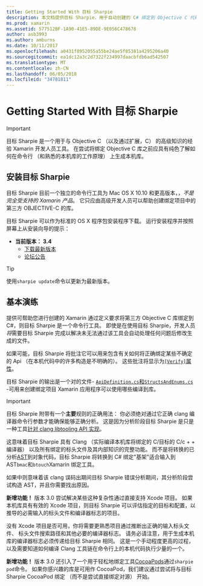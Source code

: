 ```yaml
---
title: Getting Started With 目标 Sharpie
description: 本文档提供目标 Sharpie，用于自动创建的 C# 绑定到 Objective C 代码的工具的高级概述。
ms.prod: xamarin
ms.assetid: 577512BF-1A90-41E5-89DE-9E056C478678
author: asb3993
ms.author: amburns
ms.date: 10/11/2017
ms.openlocfilehash: a0431f8952055a55be24ae5f85381a4295206a40
ms.sourcegitcommit: ea1dc12a3c2d7322f234997daacbfdb6ad542507
ms.translationtype: MT
ms.contentlocale: zh-CN
ms.lasthandoff: 06/05/2018
ms.locfileid: "34781811"
---
```

# <a name="getting-started-with-objective-sharpie"></a>Getting Started With 目标 Sharpie

> [!IMPORTANT]
> 目标 Sharpie 是一个用于与 Objective C （以及通过扩展，C） 的高级知识的经验 Xamarin 开发人员工具。 在尝试将绑定 Objective C 库之前应具有纯色了解如何在命令行 （和熟悉的本机库的工作原理） 上生成本机库。

<a name="installing" />

## <a name="installing-objective-sharpie"></a>安装目标 Sharpie

目标 Sharpie 目前一个独立的命令行工具为 Mac OS X 10.10 和更高版本，，_不是完全受支持的 Xamarin 产品_。 它只应由高级开发人员可以帮助创建绑定项目中的第三方 OBJECTIVE-C 的库。

目标 Sharpie 可以作为标准的 OS X 程序包安装程序下载。
运行安装程序并按照屏幕上从安装向导的提示：

- **当前版本： 3.4**
  - [下载最新版本](https://dl.xamarin.com/objective-sharpie/ObjectiveSharpie.pkg)
  - [论坛公告](https://forums.xamarin.com/discussion/104800/objective-sharpie-3-4)

> [!TIP]
> 使用`sharpie update`命令以更新为最新版本。

## <a name="basic-walkthrough"></a>基本演练

提供可帮助您进行创建的 Xamarin 通过定义要求将第三方 Objective C 库绑定到 C#，则目标 Sharpie 是一个命令行工具。
即使是在使用目标 Sharpie，开发人员*将*需要目标 Sharpie 完成以解决未无法通过该工具会自动处理任何问题后修改生成的文件。

如果可能，目标 Sharpie 将批注它可以用来包含有关如何将正确绑定某些不确定的 Api （在本机代码中的许多构造是不明确的）。
这些批注将显示为[`[Verify]`属性](~/cross-platform/macios/binding/objective-sharpie/platform/verify.md)。

目标 Sharpie 的输出是一个对的文件- [ `ApiDefinition.cs`和`StructsAndEnums.cs` ](~/cross-platform/macios/binding/objective-sharpie/platform/apidefinitions-structsandenums.md) -可用来创建绑定项目 Xamarin 应用程序可以使用哪些编译到库。

> [!IMPORTANT]
> 目标 Sharpie 附带有一个**主要**规则的正确用法： 你必须绝对通过它正确 clang 编译器命令行参数才能确保能够正确分析。 这是因为分析阶段目标 Sharpie 是只是一种工具[针对 clang libtooling API 实现](http://clang.llvm.org/docs/LibTooling.html)。

这意味着目标 Sharpie 具有 Clang （实际编译本机库将绑定的 C/目标的 C/c + + 编译器） 以及所有绑定的标头文件及其内部知识的完整功能。
而不是将转换的已分析[AST](http://en.wikipedia.org/wiki/Abstract_syntax_tree)到对象代码，目标 Sharpie 将转换到 C# 绑定"基架"适合输入到 AST`bmac`和`btouch`Xamarin 绑定工具。

如果中则意味着该 clang 误码出期间目标 Sharpie 错误分析期间，其分析阶段尝试构造 AST，并且你需要找出原因。

**新增功能！** 版本 3.0 尝试解决某些这种复杂性通过直接支持 Xcode 项目。 如果本机库具有有效的 Xcode 项目，则目标 Sharpie 可以评估指定的目标和配置，以推导的必需输入的标头文件和编译器标志的项目。

没有 Xcode 项目是否可用，你将需要更熟悉项目通过推断出正确的输入标头文件、 标头文件搜索路径和其他必要的编译器标志。 请务必请注意，用于生成本机库的编译器标志必须传递给目标 Sharpie 相同。 这是一个手动程度更高的过程，以及需要知道如何编译 Clang 工具链在命令行上的本机代码执行少量的一个。

**新增功能！** 版本 3.0 还引入了一个用于轻松地绑定工具[CocoaPods](https://cocoapods.org)通过`sharpie pod`命令。
如果你感兴趣的库是可用作 CocoaPod，我们建议通过尝试将与目标 Sharpie CocoaPod 绑定 （而不是尝试直接绑定对源） 开始。
